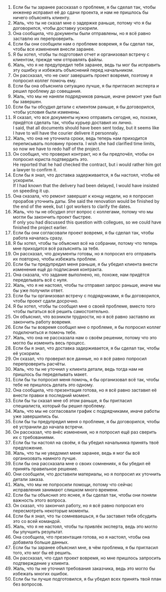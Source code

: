 1. Если бы ты заранее рассказал о проблеме, я бы сделал так, чтобы инженер исправил её до сдачи проекта, и нам не пришлось бы ничего объяснять клиенту.  
2. Жаль, что ты не сказал мне о задержке раньше, потому что я бы договорился, чтобы доставку ускорили.  
3. Она сообщила, что документы были отправлены, но я всё равно заставлю их перепроверить.  
4. Если бы они сообщили нам о проблеме вовремя, я бы сделал так, чтобы все изменения внесли заранее.  
5. Я бы хотел, чтобы ты подготовил отчет и организовал встречу с клиентом, прежде чем отправлять файлы.  
6. Жаль, что я не предупредил тебя заранее, ведь ты мог бы исправить эту ошибку и избежать объяснений перед начальником.  
7. Он рассказал, что не смог завершить проект вовремя, поэтому я попросил коллег помочь ему.  
8. Если бы она объяснила ситуацию лучше, я бы пригласил эксперта и решил проблему до совещания.  
9. Жаль, что мы не наняли подрядчиков раньше, иначе ремонт уже был бы завершен.  
10. Если бы ты обсудил детали с клиентом раньше, я бы договорился, чтобы условия были изменены.  
11. Я сказал, что все документы нужно отправить сегодня, но, похоже, придётся сделать так, чтобы курьер доставил их лично.  
I said, that all documents should have been sent today, but it seems like I have to will have the courier delivere it personnaly.
12. Жаль, что она не уточнила сроки, ведь теперь нам приходится переписывать половину проекта. 
I wish she had clarified time limits, so now we have to redo half of the project.
13. Он сообщил, что проверил контракт, но я бы предпочёл, чтобы он попросил юриста подтвердить это.  
He reported that he had checked the contract, but i would rather him got a lawyer to confirm it.
14. Если бы я знал, что доставка задерживается, я бы настоял, чтобы её ускорили.  
If I had known that the delivery had been delayed, I would have insisted on speeding it up.
15. Она сказала, что ремонт завершат к концу недели, но я попросил прорабов уточнить даты. 
She said the renovation would be finished by the end of the week, but I got workers to clarify the dates.
16. Жаль, что ты не обсудил этот вопрос с коллегами, потому что мы могли бы закончить проект быстрее.  
If only you had discussed this question with collegues, so we could have finished the project earlier.
17. Если бы они согласовали проект вовремя, я бы сделал так, чтобы работа началась сразу.  
18. Я бы хотел, чтобы ты объяснил всё на собрании, потому что теперь мне приходится всё разъяснять за тебя.  
19. Он рассказал, что документы готовы, но я попросил его отправить их повторно, чтобы избежать проблем.  
20. Если бы ты предупредил меня раньше, я бы убедил клиента внести изменения ещё до подписания контракта.  
21. Она сказала, что задание выполнено, но, похоже, нам придётся переделывать всё с нуля.  
22. Жаль, что я не настоял, чтобы ты отправил запрос раньше, иначе мы бы уже получили ответ.  
23. Если бы ты организовал встречу с подрядчиками, я бы договорился, чтобы проект сдали досрочно.  
24. Я бы хотел, чтобы ты сообщил мне о своей проблеме, вместо того чтобы пытаться всё решить самостоятельно.  
25. Он объяснил, что возникли трудности, но я всё равно заставлю их закончить работу вовремя.  
26. Если бы ты вовремя сообщил мне о проблеме, я бы попросил коллег подключиться и помочь тебе.  
27. Жаль, что она не рассказала нам о своём решении, потому что это могло бы изменить весь процесс.  
28. Если бы я знал, что доставка задерживается, я бы сделал так, чтобы её ускорили.  
29. Он сказал, что проверил все данные, но я всё равно попросил перепроверить расчёты.  
30. Жаль, что ты не уточнил у клиента детали, ведь тогда нам не пришлось бы переделывать макет.  
31. Если бы ты попросил меня помочь, я бы организовал всё так, чтобы тебе не пришлось делать это одному.  
32. Она сообщила, что презентация готова, но я всё равно заставил её внести правки в последний момент.  
33. Если бы ты сказал мне об этом раньше, я бы пригласил специалиста, который бы решил проблему.  
34. Жаль, что мы не согласовали график с подрядчиками, иначе работы уже завершились бы.  
35. Если бы ты предупредил меня о проблеме, я бы договорился, чтобы её устранили до начала встречи.  
36. Он рассказал, что внёс изменения, но я попросил ещё раз сверить их с требованиями.  
37. Если бы ты настоял на своём, я бы убедил начальника принять твоё предложение.  
38. Жаль, что ты не уведомил меня заранее, ведь я мог бы всё организовать намного лучше.  
39. Если бы она рассказала мне о своих сомнениях, я бы убедил её принять правильное решение.  
40. Они сообщили, что доставили материалы, но я попросил их уточнить детали заказа.  
41. Жаль, что мы не попросили помощи, потому что сейчас исправления занимают слишком много времени.  
42. Если бы ты объяснил это яснее, я бы сделал так, чтобы они поняли важность этого вопроса.  
43. Он сказал, что закончил работу, но я всё равно попросил его пересмотреть некоторые моменты.  
44. Если бы я знал, что ты сомневаешься, я бы заставил тебя обсудить это со всей командой.  
45. Жаль, что я не настоял, чтобы ты привлёк эксперта, ведь это могло бы улучшить результат.  
46. Она сообщила, что презентация готова, но я настоял, чтобы она добавила больше данных.  
47. Если бы ты заранее объяснил мне, в чём проблема, я бы пригласил того, кто мог бы её решить.  
48. Он рассказал, что сдал проект вовремя, но мне пришлось запросить подтверждение у клиента.  
49. Жаль, что ты не уточнил требования заказчика, ведь это могло бы избежать многих ошибок.  
50. Если бы ты лучше подготовился, я бы убедил всех принять твой план без вопросов.
